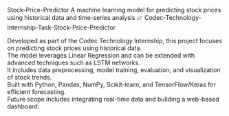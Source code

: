  Stock-Price-Predictor
A machine learning model for predicting stock prices using historical data and time-series analysis
 📈 Codec-Technology-Internship-Task-Stock-Price-Predictor  

Developed as part of the Codec Technology Internship, this project focuses on predicting stock prices using historical data.  
The model leverages Linear Regression and can be extended with advanced techniques such as LSTM networks.  
It includes data preprocessing, model training, evaluation, and visualization of stock trends.  
Built with Python, Pandas, NumPy, Scikit-learn, and TensorFlow/Keras for efficient forecasting.  
Future scope includes integrating real-time data and building a web-based dashboard.

